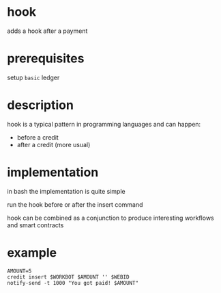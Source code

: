 # hook
adds a hook after a payment

# prerequisites

setup `basic` ledger

# description

hook is a typical pattern in programming languages and can happen:

* before a credit
* after a credit (more usual)

# implementation

in bash the implementation is quite simple

run the hook before or after the insert command

hook can be combined as a conjunction to produce interesting workflows and smart contracts

# example

    AMOUNT=5
    credit insert $WORKBOT $AMOUNT '' $WEBID 
    notify-send -t 1000 "You got paid! $AMOUNT"

